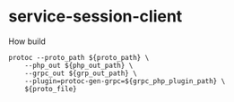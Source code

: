 # service-session-client

How build

```shell
protoc --proto_path ${proto_path} \
    --php_out ${php_out_path} \
    --grpc_out ${grp_out_path} \
    --plugin=protoc-gen-grpc=${grpc_php_plugin_path} \
    ${proto_file}
```
